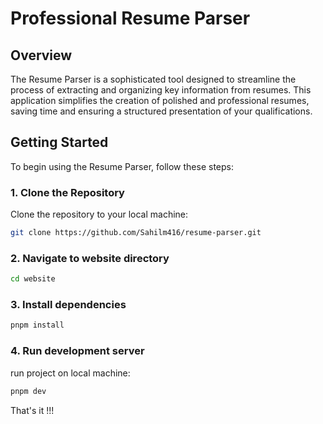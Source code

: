 # Professional Resume Parser

## Overview
The Resume Parser is a sophisticated tool designed to streamline the process of extracting and organizing key information from resumes. This application simplifies the creation of polished and professional resumes, saving time and ensuring a structured presentation of your qualifications.

## Getting Started

To begin using the Resume Parser, follow these steps:

### 1. Clone the Repository
Clone the repository to your local machine:

```bash
git clone https://github.com/Sahilm416/resume-parser.git
```
### 2. Navigate to website directory
```bash
cd website
```
### 3. Install dependencies
```bash
pnpm install
```
### 4. Run development server
run project on local machine:
```bash
pnpm dev
```

That's it !!!
